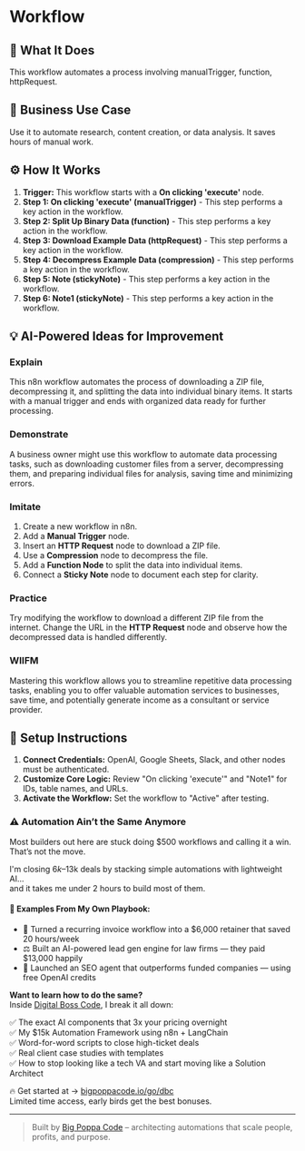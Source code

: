 # Workflow

## 🚀 What It Does
This workflow automates a process involving manualTrigger, function, httpRequest.

## 💼 Business Use Case
Use it to automate research, content creation, or data analysis. It saves hours of manual work.

## ⚙️ How It Works
1.  **Trigger:** This workflow starts with a **On clicking 'execute'** node.
2. **Step 1: On clicking 'execute' (manualTrigger)** - This step performs a key action in the workflow.
3. **Step 2: Split Up Binary Data (function)** - This step performs a key action in the workflow.
4. **Step 3: Download Example Data (httpRequest)** - This step performs a key action in the workflow.
5. **Step 4: Decompress Example Data (compression)** - This step performs a key action in the workflow.
6. **Step 5: Note (stickyNote)** - This step performs a key action in the workflow.
7. **Step 6: Note1 (stickyNote)** - This step performs a key action in the workflow.

## 💡 AI-Powered Ideas for Improvement
### Explain
This n8n workflow automates the process of downloading a ZIP file, decompressing it, and splitting the data into individual binary items. It starts with a manual trigger and ends with organized data ready for further processing.

### Demonstrate
A business owner might use this workflow to automate data processing tasks, such as downloading customer files from a server, decompressing them, and preparing individual files for analysis, saving time and minimizing errors.

### Imitate
1. Create a new workflow in n8n.
2. Add a **Manual Trigger** node.
3. Insert an **HTTP Request** node to download a ZIP file.
4. Use a **Compression** node to decompress the file.
5. Add a **Function Node** to split the data into individual items.
6. Connect a **Sticky Note** node to document each step for clarity.

### Practice
Try modifying the workflow to download a different ZIP file from the internet. Change the URL in the **HTTP Request** node and observe how the decompressed data is handled differently.

### WIIFM
Mastering this workflow allows you to streamline repetitive data processing tasks, enabling you to offer valuable automation services to businesses, save time, and potentially generate income as a consultant or service provider.

## 🔧 Setup Instructions
1. **Connect Credentials:** OpenAI, Google Sheets, Slack, and other nodes must be authenticated.
2. **Customize Core Logic:** Review "On clicking 'execute'" and "Note1" for IDs, table names, and URLs.
3. **Activate the Workflow:** Set the workflow to "Active" after testing.

### ⚠️ Automation Ain’t the Same Anymore

Most builders out here are stuck doing $500 workflows and calling it a win.  
That’s not the move.  

I'm closing $6k–$13k deals by stacking simple automations with lightweight AI...  
and it takes me under 2 hours to build most of them.

#### 🧠 Examples From My Own Playbook:
- 🔁 Turned a recurring invoice workflow into a $6,000 retainer that saved 20 hours/week  
- ⚖️ Built an AI-powered lead gen engine for law firms — they paid $13,000 happily  
- 🚀 Launched an SEO agent that outperforms funded companies — using free OpenAI credits  

**Want to learn how to do the same?**  
Inside [Digital Boss Code](https://bigpoppacode.io/go/dbc), I break it all down:

✅ The exact AI components that 3x your pricing overnight  
✅ My $15k Automation Framework using n8n + LangChain  
✅ Word-for-word scripts to close high-ticket deals  
✅ Real client case studies with templates  
✅ How to stop looking like a tech VA and start moving like a Solution Architect  

🔥 Get started at → [bigpoppacode.io/go/dbc](https://bigpoppacode.io/go/dbc)  
Limited time access, early birds get the best bonuses.

---
> Built by [Big Poppa Code](https://bigpoppacode.io) – architecting automations that scale people, profits, and purpose.
